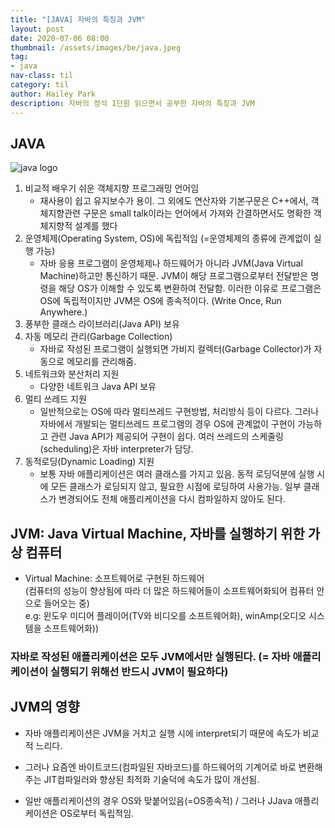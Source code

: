 ```yaml
---
title: "[JAVA] 자바의 특징과 JVM"
layout: post
date: 2020-07-06 08:00
thumbnail: /assets/images/be/java.jpeg
tag:
- java
nav-class: til
category: til
author: Hailey Park
description: 자바의 정석 1단원 읽으면서 공부한 자바의 특징과 JVM
---
```


## JAVA

![java logo]({{site.baseurl}}/assets/images/be/java.jpeg)

1. 비교적 배우기 쉬운 객체지향 프로그래밍 언어임
    - 재사용이 쉽고 유지보수가 용이. 그 외에도 연산자와 기본구문은 C++에서, 객체지향관련 구문은 small talk이라는 언어에서 가져와 간결하면서도 명확한 객체지향적 설계를 했다
2. 운영체제(Operating System, OS)에 독립적임 (=운영체제의 종류에 관계없이 실행 가능)
    - 자바 응용 프로그램이 운영체제나 하드웨어가 아니라 JVM(Java Virtual Machine)하고만 통신하기 때문. JVM이 해당 프로그램으로부터 전달받은 명령을 해당 OS가 이해할 수 있도록 변환하여 전달함. 이러한 이유로 프로그램은 OS에 독립적이지만 JVM은 OS에 종속적이다. (Write Once, Run Anywhere.)
3. 풍부한 클래스 라이브러리(Java API) 보유
4. 자동 메모리 관리(Garbage Collection)
   - 자바로 작성된 프로그램이 실행되면 가비지 컬렉터(Garbage Collector)가 자동으로 메모리를 관리해줌. 
5. 네트워크와 분산처리 지원
   - 다양한 네트워크 Java API 보유
6. 멀티 쓰레드 지원
   - 일반적으로는 OS에 따라 멀티쓰레드 구현방법, 처리방식 등이 다르다. 그러나 자바에서 개발되는 멀티쓰레드 프로그램의 경우 OS에 관계없이 구현이 가능하고 관련 Java API가 제공되어 구현이 쉽다. 여러 쓰레드의 스케줄링(scheduling)은 자바 interpreter가 담당.
7. 동적로딩(Dynamic Loading) 지원
   - 보통 자바 애플리케이션은 여러 클래스를 가지고 있음. 동적 로딩덕분에 실행 시에 모든 클래스가 로딩되지 않고, 필요한 시점에 로딩하여 사용가능. 일부 클래스가 변경되어도 전체 애플리케이션을 다시 컴파일하지 않아도 된다.

## JVM: Java Virtual Machine, 자바를 실행하기 위한 가상 컴퓨터

- Virtual Machine: 소프트웨어로 구현된 하드웨어  
(컴퓨터의 성능이 향상됨에 따라 더 많은 하드웨어들이 소프트웨어화되어 컴퓨터 안으로 들어오는 중)  
e.g: 윈도우 미디어 플레이어(TV와 비디오를 소프트웨어화), winAmp(오디오 시스템을 소프트웨어화))

### 자바로 작성된 애플리케이션은 모두 JVM에서만 실행된다. (= 자바 애플리케이션이 실행되기 위해선 반드시 JVM이 필요하다)

## JVM의 영향

- 자바 애플리케이션은 JVM을 거치고 실행 시에 interpret되기 때문에 속도가 비교적 느리다.
- 그러나 요즘엔 바이트코드(컴파일된 자바코드)를 하드웨어의 기계어로 바로 변환해주는 JIT컴파일러와 향상된 최적화 기술덕에 속도가 많이 개선됨.

- 일반 애플리케이션의 경우 OS와 맞붙어있음(=OS종속적) / 그러나 JJava 애플리케이션은 OS로부터 독립적임.  